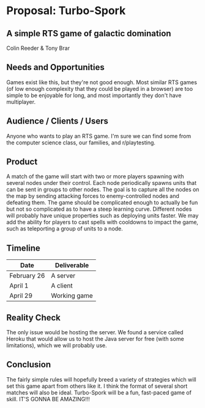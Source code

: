 # Proposal: Turbo-Spork
## A simple RTS game of galactic domination
Colin Reeder & Tony Brar

## Needs and Opportunities
Games exist like this, but they're not good enough. Most similar RTS games (of low enough complexity
that they could be played in a browser) are too simple to be enjoyable for long, and most importantly
they don't have multiplayer. 

## Audience / Clients / Users
Anyone who wants to play an RTS game. I'm sure we can find some from the computer science class,
our families, and r/playtesting.

## Product
A match of the game will start with two or more players spawning with several nodes under their control.
Each node periodically spawns units that can be sent in groups to other nodes. The goal is to capture 
all the nodes on the map by sending attacking forces to enemy-controlled nodes and defeating them.
The game should be complicated enough to actually be fun but not so complicated as to have a steep learning
curve. Different nodes will probably have unique properties such as deploying units faster. We may add
the ability for players to cast spells with cooldowns to impact the game, such as teleporting a group of
units to a node.

## Timeline
| Date          | Deliverable    |
| ------------- | -------------- |
| February 26   |    A server    |
| April 1       |    A client    |
| April 29      |  Working game  |

## Reality Check
The only issue would be hosting the server. We found a service called Heroku that would allow us to host
the Java server for free (with some limitations), which we will probably use.

## Conclusion
The fairly simple rules will hopefully breed a variety of strategies which will set this game apart from
others like it. I think the format of several short matches will also be ideal. Turbo-Spork will be a
fun, fast-paced game of skill.
IT'S GONNA BE AMAZING!!!
